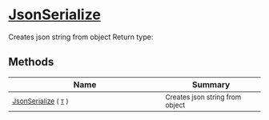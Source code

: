 # [JsonSerialize](./SerializationHelper-100664031.md)

Creates json string from object
Return type:
## Methods

| Name | Summary | 
| --- | --- | 
| <sub>[JsonSerialize](./SerializationHelper-100664031.md) ( [`T`](./SerializationHelper-100664031.md) )</sub><img width=200/>| <sub>Creates json string from object</sub>| <br>


